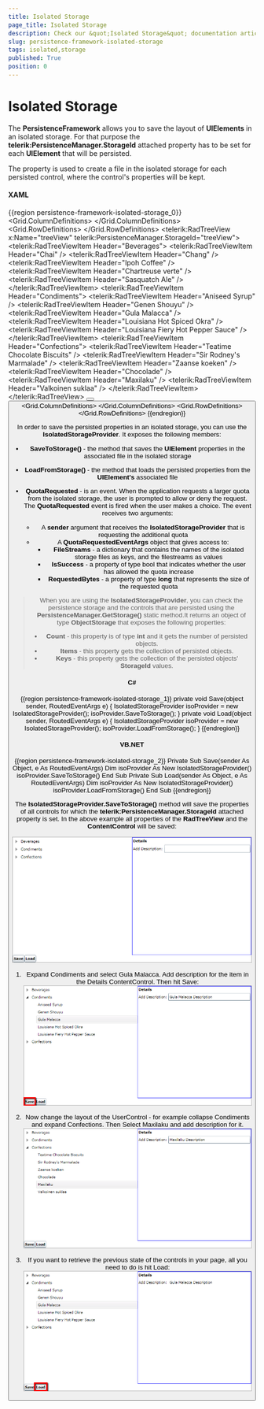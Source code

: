 ```yaml
---
title: Isolated Storage
page_title: Isolated Storage
description: Check our &quot;Isolated Storage&quot; documentation article for the RadPersistenceFramework WPF control.
slug: persistence-framework-isolated-storage
tags: isolated,storage
published: True
position: 0
---
```


# Isolated Storage

The __PersistenceFramework__ allows you to save the layout of __UIElements__ in an isolated storage. For that purpose the __telerik:PersistenceManager.StorageId__ attached property has to be set for each __UIElement__ that will be persisted.

The property is used to create a file in the isolated storage for each persisted control, where the control's properties will be kept.		

#### __XAML__
{{region persistence-framework-isolated-storage_0}}
	<Grid x:Name="LayoutRoot" Background="White">
	    <Grid.ColumnDefinitions>
	        <ColumnDefinition Width="*" />
	        <ColumnDefinition Width="*" />
	    </Grid.ColumnDefinitions>
	    <Grid.RowDefinitions>
	        <RowDefinition Height="*" />
	        <RowDefinition Height="Auto" />
	    </Grid.RowDefinitions>
	    <telerik:RadTreeView x:Name="treeView" telerik:PersistenceManager.StorageId="treeView">
	        <telerik:RadTreeViewItem Header="Beverages">
	            <telerik:RadTreeViewItem Header="Chai" />
	            <telerik:RadTreeViewItem Header="Chang" />
	            <telerik:RadTreeViewItem Header="Ipoh Coffee" />
	            <telerik:RadTreeViewItem Header="Chartreuse verte" />
	            <telerik:RadTreeViewItem Header="Sasquatch Ale" />
	        </telerik:RadTreeViewItem>
	        <telerik:RadTreeViewItem Header="Condiments">
	            <telerik:RadTreeViewItem Header="Aniseed Syrup" />
	            <telerik:RadTreeViewItem Header="Genen Shouyu" />
	            <telerik:RadTreeViewItem Header="Gula Malacca" />
	            <telerik:RadTreeViewItem Header="Louisiana Hot Spiced Okra" />
	            <telerik:RadTreeViewItem Header="Louisiana Fiery Hot Pepper Sauce" />
	        </telerik:RadTreeViewItem>
	        <telerik:RadTreeViewItem Header="Confections">
	            <telerik:RadTreeViewItem Header="Teatime Chocolate Biscuits" />
	            <telerik:RadTreeViewItem Header="Sir Rodney's Marmalade" />
	            <telerik:RadTreeViewItem Header="Zaanse koeken" />
	            <telerik:RadTreeViewItem Header="Chocolade" />
	            <telerik:RadTreeViewItem Header="Maxilaku" />
	            <telerik:RadTreeViewItem Header="Valkoinen suklaa" />
	        </telerik:RadTreeViewItem>
	    </telerik:RadTreeView>
	    <StackPanel Orientation="Horizontal" Grid.Row="1">
	        <Button Content="Save" Click="Save" VerticalAlignment="Bottom" FontWeight="Bold" />
	        <Button Content="Load" Click="Load" VerticalAlignment="Bottom" FontWeight="Bold" />
	    </StackPanel>
	    <Border Grid.Column="1" BorderBrush="Blue" BorderThickness="1">
	        <ContentControl HorizontalContentAlignment="Stretch" telerik:PersistenceManager.StorageId="detailsControl">
	            <Grid>
	                <Grid.ColumnDefinitions>
	                    <ColumnDefinition Width="Auto" />
	                    <ColumnDefinition Width="*" />
	                </Grid.ColumnDefinitions>
	                <Grid.RowDefinitions>
	                    <RowDefinition Height="Auto" />
	                    <RowDefinition Height="Auto" />
	                </Grid.RowDefinitions>
	                <TextBlock Text="Details" Margin="2" VerticalAlignment="Center" FontWeight="Bold"
	                        Grid.ColumnSpan="2" />
	                <TextBlock Text="Add Description:" Grid.Row="1" Margin="2" VerticalAlignment="Center" />
	                <TextBox Margin="2" Grid.Row="1" Grid.Column="1" VerticalAlignment="Center"
	                        HorizontalAlignment="Stretch" />
	            </Grid>
	        </ContentControl>
	    </Border>
	</Grid>
{{endregion}}

In order to save the persisted properties in an isolated storage, you can use the __IsolatedStorageProvider__. It exposes the following members:		

* __SaveToStorage()__ - the method that saves the __UIElement__ properties in the associated file in the isolated storage			

* __LoadFromStorage()__ - the method that loads the persisted properties from the __UIElement's__ associated file			

* __QuotaRequested__ - is an event. When the application requests a larger quota from the isolated storage, the user is prompted to allow or deny the request. The __QuotaRequested__ event is fired when the user makes a choice. The event receives two arguments:			
	* A __sender__ argument that receives the __IsolatedStorageProvider__ that is requesting the additional quota
	* A __QuotaRequestedEventArgs__ object that gives access to:
        * __FileStreams__ - a dictionary that contains the names of the isolated storage files as keys, and the filestreams as values
        * __IsSuccess__ - a property of type bool that indicates whether the user has allowed the quota increase
        * __RequestedBytes__ - a property of type __long__ that represents the size of the requested quota					


>When you are using the __IsolatedStorageProvider__, you can check the persistence storage and the controls that are persisted using the __PersistenceManager.GetStorage()__ static method.It returns an object of type __ObjectStorage__ that exposes the following properties:	  
>   - __Count__ - this property is of type __int__ and it gets the number of persisted objects.  
>   - __Items__ - this property gets the collection of persisted objects.  
>   - __Keys__ - this property gets the collection of the persisted objects' __StorageId__ values.			  

#### __C#__
{{region persistence-framework-isolated-storage_1}}
	private void Save(object sender, RoutedEventArgs e)
	{
	 IsolatedStorageProvider isoProvider = new IsolatedStorageProvider();
	 isoProvider.SaveToStorage();
	}
	private void Load(object sender, RoutedEventArgs e)
	{
	 IsolatedStorageProvider isoProvider = new IsolatedStorageProvider();
	 isoProvider.LoadFromStorage();
	}
{{endregion}}

#### __VB.NET__
{{region persistence-framework-isolated-storage_2}}
	Private Sub Save(sender As Object, e As RoutedEventArgs)
		Dim isoProvider As New IsolatedStorageProvider()
		isoProvider.SaveToStorage()
	End Sub
	Private Sub Load(sender As Object, e As RoutedEventArgs)
		Dim isoProvider As New IsolatedStorageProvider()
		isoProvider.LoadFromStorage()
	End Sub
{{endregion}}

The __IsolatedStorageProvider.SaveToStorage()__ method will save the properties of all controls for which the __telerik:PersistenceManager.StorageId__ attached property is set. In the above example all properties of the __RadTreeView__ and the __ContentControl__ will be saved:

![](images/PersistenceFramework_IsolatedStorage_Initial.png)

1. Expand Condiments and select Gula Malacca. Add description for the item in the Details ContentControl. Then hit Save:
![](images/PersistenceFramework_IsolatedStorage_Save.png)

2. Now change the layout of the UserControl - for example collapse Condiments and expand Confections. Then Select Maxilaku and add description for it. 
![](images/PersistenceFramework_IsolatedStorage_Change.png)

3. If you want to retrieve the previous state of the controls in your page, all you need to do is hit Load:
![](images/PersistenceFramework_IsolatedStorage_Load.png)
